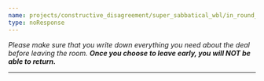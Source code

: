 ```yaml
---
name: projects/constructive_disagreement/super_sabbatical_wbl/in_round_leave_early.md
type: noResponse
---
```


_Please make sure that you write down everything you need about the deal before leaving the room. **Once you choose to leave early, you will NOT be able to return.**_

---

